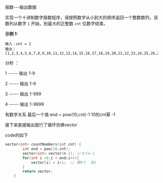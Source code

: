 报数---输出数据

实现一个十进制数字报数程序，请按照数字从小到大的顺序返回一个整数数列，该数列从数字 `1` 开始，到最大的正整数 `cnt` 位数字结束。

**示例 1:**

```
输入：cnt = 2
输出：[1,2,3,4,5,6,7,8,9,10,11,12,13,14,15,16,17,18,19,20,21,22,23,24,25,26,27,28,29,30,31,32,33,34,35,36,37,38,39,40,41,42,43,44,45,46,47,48,49,50,51,52,53,54,55,56,57,58,59,60,61,62,63,64,65,66,67,68,69,70,71,72,73,74,75,76,77,78,79,80,81,82,83,84,85,86,87,88,89,90,91,92,93,94,95,96,97,98,99]
```

分析  ：

1  -----   输出  1-9

2  -----   输出  1-9

3  -----   输出  1-999

4  -----   输出  1-9999

有数学关系   最后一个值   end = pow(10,cnt)-1      10的cnt幂 -1

接下来直接输出就行了循环仿佛vector

code的如下

```c++
vector<int> countNumbers(int cnt) {
        int end = pow(10,cnt);
        vector<int> vector(n-1); //大小n-1 
        for(int i =0;i < end;i++){
            vector[i] = i+1;  // 第0个  放1
        }
        return vector;
    }
```

